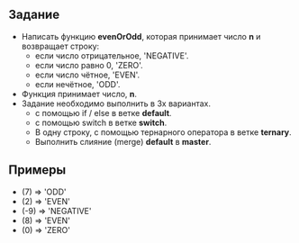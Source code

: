 ## Задание
- Написать функцию <b>evenOrOdd</b>, которая принимает число <b>n</b> и возвращает строку:
  - если число отрицательное, 'NEGATIVE'.
  - если число равно 0, 'ZERO'.
  - если число чётное, 'EVEN'.
  - если нечётное, 'ODD'.
- Функция принимает число, <b>n</b>.
- Задание необходимо выполнить в 3х вариантах.
  - с помощью if / else в ветке <b>default</b>.
  - с помощью switch в ветке <b>switch</b>.
  - В одну строку, с помощью тернарного оператора в ветке <b>ternary</b>.
  - Выполнить слияние (merge) <b>default</b> в <b>master</b>.

## Примеры
- (7) => 'ODD'
- (2) => 'EVEN'
- (-9) => 'NEGATIVE'
- (8) => 'EVEN'
- (0) => 'ZERO'